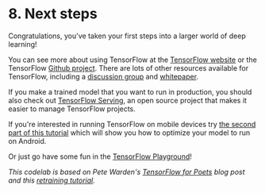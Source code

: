 # 8. Next steps

Congratulations, you've taken your first steps into a larger world of deep learning!

You can see more about using TensorFlow at the [TensorFlow website](http://tensorflow.org) or the TensorFlow [Github project](https://github.com/tensorflow/). There are lots of other resources available for TensorFlow, including a [discussion group](https://groups.google.com/a/tensorflow.org/forum/#!forum/discuss) and [whitepaper](https://static.googleusercontent.com/media/research.google.com/en//pubs/archive/45166.pdf).

If you make a trained model that you want to run in production, you should also check out [TensorFlow Serving](https://tensorflow.github.io/serving/), an open source project that makes it easier to manage TensorFlow projects.

If you're interested in running TensorFlow on mobile devices try [the second part of this tutorial](https://codelabs.developers.google.com/codelabs/tensorflow-for-poets-2) which will show you how to optimize your model to run on Android.

Or just go have some fun in the [TensorFlow Playground](http://playground.tensorflow.org)!

_This codelab is based on Pete Warden's_ [_TensorFlow for Poets_](https://petewarden.com/2016/02/28/tensorflow-for-poets/) _blog post and this_ [_retraining tutorial_](https://www.tensorflow.org/tutorials/image_retraining)_._